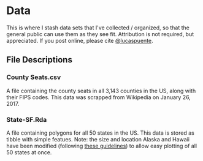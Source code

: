# Data
This is where I stash data sets that I've collected / organized, so that the general public can use them as they see fit. Attribution is not required, but appreciated. If you post online, please cite [@lucaspuente](https://twitter.com/lucaspuente).

## File Descriptions

### County Seats.csv
A file containing the county seats in all 3,143 counties in the US, along with their FIPS codes. This data was scrapped from Wikipedia on January 26, 2017.

### State-SF.Rda
A file containing polygons for all 50 states in the US. This data is stored as tibble with simple featues. Note: the size and location Alaska and Hawaii have been modified (following [these guidelines](https://github.com/wmurphyrd/fiftystater/blob/master/data-raw/make_mapfile.R)) to allow easy plotting of all 50 states at once. 
